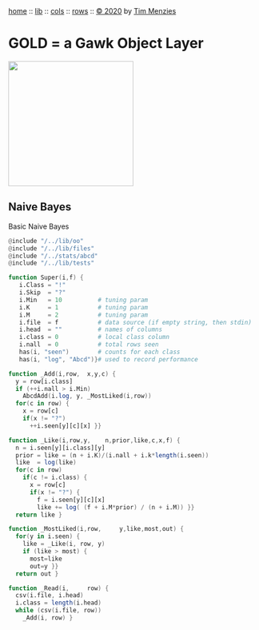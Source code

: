 <a name=top>&nbsp;<p>
<a href="https://github.com/timm/gold/blob/master/README.md#top">home</a> ::
<a href="https://github.com/timm/gold/blob/master/src/lib/README.md#top">lib</a> ::
<a href="https://github.com/timm/gold/blob/master/src/cols/README.md#top">cols</a> ::
<a href="https://github.com/timm/gold/blob/master/src/rows/README.md#top">rows</a> ::
<a href="http://github.com/timm/gold/blob/master/LICENSE.md#top">&copy;&nbsp;2020</a>&nbsp;by&nbsp;<a href="http://menzies.us">Tim&nbsp;Menzies</a>
<h1> GOLD = a Gawk Object Layer</h1>
<img width=250 src="https://raw.githubusercontent.com/timm/gold/master/etc/img/auk.png">

## Naive Bayes
Basic Naive Bayes

```awk
@include "/../lib/oo"
@include "/../lib/files"
@include "/../stats/abcd"
@include "/../lib/tests"

function Super(i,f) {
   i.Class = "!"
   i.Skip  = "?"
   i.Min   = 10          # tuning param
   i.K     = 1           # tuning param
   i.M     = 2           # tuning param
   i.file  = f           # data source (if empty string, then stdin)
   i.head  = ""          # names of columns 
   i.class = 0           # local class column
   i.nall  = 0           # total rows seen
   has(i, "seen")        # counts for each class
   has(i, "log", "Abcd")}# used to record performance

function _Add(i,row,  x,y,c) {
  y = row[i.class]
  if (++i.nall > i.Min) 
    AbcdAdd(i.log, y, _MostLiked(i,row))
  for(c in row) {
    x = row[c]
    if(x != "?") 
      ++i.seen[y][c][x] }}

function _Like(i,row,y,    n,prior,like,c,x,f) {
  n = i.seen[y][i.class][y]
  prior = like = (n + i.K)/(i.nall + i.k*length(i.seen))
  like  = log(like)
  for(c in row)
    if(c != i.class) {
      x = row[c]
      if(x != "?") {
        f = i.seen[y][c][x] 
        like += log( (f + i.M*prior) / (n + i.M)) }}
  return like }

function _MostLiked(i,row,     y,like,most,out) {
  for(y in i.seen) {
    like = _Like(i, row, y)
    if (like > most) {
      most=like
      out=y }}
  return out }   

function _Read(i,     row) {
  csv(i.file, i.head) 
  i.class = length(i.head)
  while (csv(i.file, row)) 
    _Add(i, row) }
```
